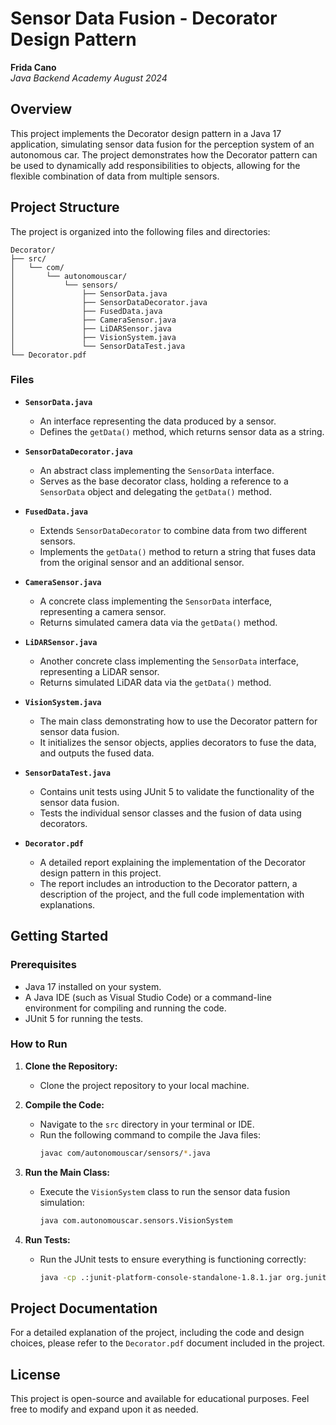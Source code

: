 # **Sensor Data Fusion - Decorator Design Pattern**
**Frida Cano**  
*Java Backend Academy August 2024*

## **Overview**

This project implements the Decorator design pattern in a Java 17 application, simulating sensor data fusion for the perception system of an autonomous car. The project demonstrates how the Decorator pattern can be used to dynamically add responsibilities to objects, allowing for the flexible combination of data from multiple sensors.

## **Project Structure**

The project is organized into the following files and directories:

```plaintext
Decorator/
├── src/
│   └── com/
│       └── autonomouscar/
│           └── sensors/
│               ├── SensorData.java
│               ├── SensorDataDecorator.java
│               ├── FusedData.java
│               ├── CameraSensor.java
│               ├── LiDARSensor.java
│               ├── VisionSystem.java
│               └── SensorDataTest.java
└── Decorator.pdf
```

### **Files**

- **`SensorData.java`**
  - An interface representing the data produced by a sensor. 
  - Defines the `getData()` method, which returns sensor data as a string.

- **`SensorDataDecorator.java`**
  - An abstract class implementing the `SensorData` interface.
  - Serves as the base decorator class, holding a reference to a `SensorData` object and delegating the `getData()` method.

- **`FusedData.java`**
  - Extends `SensorDataDecorator` to combine data from two different sensors.
  - Implements the `getData()` method to return a string that fuses data from the original sensor and an additional sensor.

- **`CameraSensor.java`**
  - A concrete class implementing the `SensorData` interface, representing a camera sensor.
  - Returns simulated camera data via the `getData()` method.

- **`LiDARSensor.java`**
  - Another concrete class implementing the `SensorData` interface, representing a LiDAR sensor.
  - Returns simulated LiDAR data via the `getData()` method.

- **`VisionSystem.java`**
  - The main class demonstrating how to use the Decorator pattern for sensor data fusion.
  - It initializes the sensor objects, applies decorators to fuse the data, and outputs the fused data.

- **`SensorDataTest.java`**
  - Contains unit tests using JUnit 5 to validate the functionality of the sensor data fusion.
  - Tests the individual sensor classes and the fusion of data using decorators.

- **`Decorator.pdf`**
  - A detailed report explaining the implementation of the Decorator design pattern in this project.
  - The report includes an introduction to the Decorator pattern, a description of the project, and the full code implementation with explanations.

## **Getting Started**

### **Prerequisites**
- Java 17 installed on your system.
- A Java IDE (such as Visual Studio Code) or a command-line environment for compiling and running the code.
- JUnit 5 for running the tests.

### **How to Run**

1. **Clone the Repository:**
   - Clone the project repository to your local machine.

2. **Compile the Code:**
   - Navigate to the `src` directory in your terminal or IDE.
   - Run the following command to compile the Java files:
     ```bash
     javac com/autonomouscar/sensors/*.java
     ```

3. **Run the Main Class:**
   - Execute the `VisionSystem` class to run the sensor data fusion simulation:
     ```bash
     java com.autonomouscar.sensors.VisionSystem
     ```

4. **Run Tests:**
   - Run the JUnit tests to ensure everything is functioning correctly:
     ```bash
     java -cp .:junit-platform-console-standalone-1.8.1.jar org.junit.platform.console.ConsoleLauncher --select-class com.autonomouscar.sensors.SensorDataTest
     ```

## **Project Documentation**

For a detailed explanation of the project, including the code and design choices, please refer to the `Decorator.pdf` document included in the project.

## **License**

This project is open-source and available for educational purposes. Feel free to modify and expand upon it as needed.
